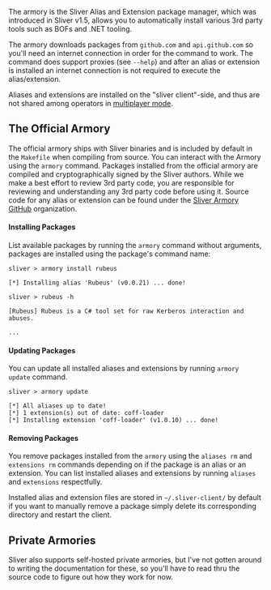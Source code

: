 The armory is the Sliver Alias and Extension package manager, which was introduced in Sliver v1.5, allows you to automatically install various 3rd party tools such as BOFs and .NET tooling.

The armory downloads packages from `github.com` and `api.github.com` so you'll need an internet connection in order for the command to work. The command does support proxies (see `--help`) and after an alias or extension is installed an internet connection is not required to execute the alias/extension.

Aliases and extensions are installed on the "sliver client"-side, and thus are not shared among operators in [multiplayer mode](https://github.com/BishopFox/sliver/wiki/Multiplayer-Mode).

## The Official Armory

The official armory ships with Sliver binaries and is included by default in the `Makefile` when compiling from source. You can interact with the Armory using the `armory` command. Packages installed from the official armory are compiled and cryptographically signed by the Sliver authors. While we make a best effort to review 3rd party code, you are responsible for reviewing and understanding any 3rd party code before using it. Source code for any alias or extension can be found under the [Sliver Armory GitHub](https://github.com/sliverarmory) organization.

#### Installing Packages

List available packages by running the `armory` command without arguments, packages are installed using the package's command name: 

```
sliver > armory install rubeus

[*] Installing alias 'Rubeus' (v0.0.21) ... done!

sliver > rubeus -h

[Rubeus] Rubeus is a C# tool set for raw Kerberos interaction and abuses.

...
```

#### Updating Packages

You can update all installed aliases and extensions by running `armory update` command.

```
sliver > armory update 

[*] All aliases up to date!
[*] 1 extension(s) out of date: coff-loader
[*] Installing extension 'coff-loader' (v1.0.10) ... done!
```

#### Removing Packages

You remove packages installed from the `armory` using the `aliases rm` and `extensions rm` commands depending on if the package is an alias or an extension. You can list installed aliases and extensions by running `aliases` and `extensions` respectfully.

Installed alias and extension files are stored in `~/.sliver-client/` by default if you want to manually remove a package simply delete its corresponding directory and restart the client.

## Private Armories

Sliver also supports self-hosted private armories, but I've not gotten around to writing the documentation for these, so you'll have to read thru the source code to figure out how they work for now.